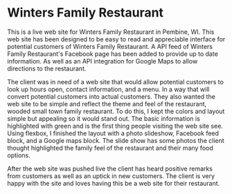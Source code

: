 # Winters Family Restaurant

This is a live web site for Winters Family Restaurant in Pembine, WI. This web site has been designed to be easy to read and appreciable interface for potential customers of Winters Family Restaurant. A API feed of Winters Family Restaurant's Facebook page has been added to provide up to date information. As well as an API integration for Google Maps to allow directions to the restaurant.

The client was in need of a web site that would allow potential customers to look up hours open, contact information, and a menu. In a way that will convert potential customers into actual customers. They also wanted the web site to be simple and reflect the theme and feel of the restaurant, wooded small town family restaurant. To do this, I kept the colors and layout simple but appealing so it would stand out. The basic information is highlighted with green and is the first thing people visiting the web site see. Using flexbox, I finished the layout with a photo slideshow, Facebook feed block, and a Google maps block. The slide show has some photos the client thought highlighted the family feel of the restaurant and their many food options.

After the web site was pushed live the client has heard positive remarks from customers as well as an uptick in new customers. The client is very happy with the site and loves having this be a web site for their restaurant.
